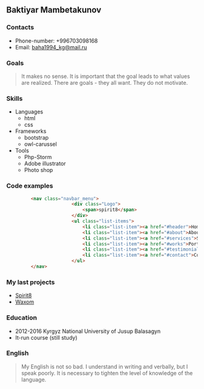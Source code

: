 ## Baktiyar Mambetakunov
### Contacts
* Phone-number: +996703098168
* Email: [baha1994_kg@mail.ru](http://mail.ru)
### Goals
>It makes no sense. 
It is important that the goal 
leads to what values ​​are realized.
 There are goals - they all want. They do not motivate.
### Skills
  * Languages 
     * html
     * css
   * Frameworks 
     * bootstrap
     * owl-carussel
   * Tools
     * Php-Storm
     * Adobe illustrator 
     * Photo shop
### Code examples
```html
         <nav class="navbar_menu">
                        <div class="Logo">
                            <span>spirit8</span>
                        </div>
                        <ul class="list-items">
                            <li class="list-item"><a href="#header">Home</a></li>
                            <li class="list-item"><a href="#about">About</a></li>
                            <li class="list-item"><a href="#services">Services</a></li>
                            <li class="list-item"><a href="#works">Portfolio</a></li>
                            <li class="list-item"><a href="#testimonials">Testimonials</a></li>
                            <li class="list-item"><a href="#contact">Contact</a></li>
                        </ul>
         </nav>
```
### My last projects
* [Spirit8](https://mambetakunov-09.github.io/lesson10/)
* [Waxom](https://mambetakunov-09.github.io/waxom1/)
### Education
* 2012-2016 Kyrgyz National University of Jusup Balasagyn
* It-run course (still study)
### English 
>My English is not so bad. 
I understand in writing and verbally, but I speak poorly. 
It is necessary to tighten the level of knowledge of the language.